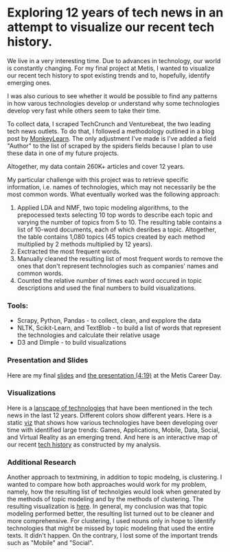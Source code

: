 # Exploring 12 years of tech news in an attempt to visualize our recent tech history.

We live in a very interesting time. Due to advances in technology, our world is constantly changing. For my final project at Metis, I wanted to visualize our recent tech history to spot existing trends and to, hopefully, identify emerging ones. 

I was also curious to see whether it would be possible to find any patterns in how varous technologies develop or understand why some technologies develop very fast while others seem to take their time.

To collect data, I scraped TechCrunch and Venturebeat, the two leading tech news outlets. To do that, I followed a methodology outlined in a blog post by [MonkeyLearn](https://monkeylearn.com/blog/filtering-startup-news-machine-learning/). The only adjustment I've made is I've added a field "Author" to the list of scraped by the spiders fields because I plan to use these data in one of my future projects.

Altogether, my data contain 260K+ articles and cover 12 years. 

My particular challenge with this project was to retrieve specific information, i.e. names of technologies, which may not necessarily be the most common words. What eventually worked was the following approach:  
  1. Applied LDA and NMF, two topic modeling algorithms, to the prepocessed texts selecting 10 top words to describe each topic and varying the number of topics from 5 to 10. The resulting table contains a list of 10-word documents, each of which desribes a topic. Altogether, the table contains 1,080 topics (45 topics created by each method multiplied by 2 methods multiplied by 12 years).
  2. Exctracted the most frequent words.
  3. Manually cleaned the resulting list of most frequent words to remove the ones that don't represent technologies such as companies' names and common words.
  4. Counted the relative number of times each word occured in topic descriptions and used the final numbers to build visualizations.

### Tools:
  * Scrapy, Python, Pandas - to collect, clean, and expplore the data
  * NLTK, Scikit-Learn, and TextBlob - to build a list of words that represent the technologies and calculate their relative usage
  * D3 and Dimple - to build visualizations

### Presentation and Slides
Here are my final [slides](https://github.com/elenabakhtina/evolution_of_technology/blob/master/presentation/ElenaBakhtina_TechEvolution_Final.pdf) and [the presentation (4:19)](https://youtu.be/nt4-IWo9noc) at the Metis Career Day.

### Visualizations
Here is a [lanscape of technologies](http://0.0.0.0:8000/BubbleChart_D3.html) that have been mentioned in the tech news in the last 12 years. Different colors show different years. 
Here is a static [viz](https://github.com/elenabakhtina/evolution_of_technology/blob/master/visualization/TechnologyEvolution.png) that shows how various technologies have been developing over time with identified large trends: Games, Applications, Mobile, Data, Social, and Virtual Reality as an emerging trend.
And here is an interactive map of our recent [tech history](http://0.0.0.0:8000/TechInnovations2_.html) as constructed by my analysis.  

### Additional Research
Another approach to textmining, in addition to topic modelng, is clustering. I wanted to compare how both approaches would work for my problem, namely, how the resulting list of technolgies would look when generated by the methods of topic modeling and by the methods of clustering. The resulting visualization is [here](file:///Users/Elena/Documents/Career/Data%20Science/Metis/MetisGitHub/Jupyter/ProjectStartup1/Viz/D3_dimple/KMeansTechInnovations2_%20.html). In general, my conclusion was that topic modeling performed better, the resulting list turned out to be cleaner and more comprehensive. For clustering, I used nouns only in hope to identify technologies that might be missed by topic modeling that used the entire texts. It didn't happen. On the contrary, I lost some of the important trends such as "Mobile" and "Social". 
